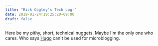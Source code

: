 ```yaml
---
title: "Rick Cogley's Tech Logr"
date: 2019-01-24T19:25:20+09:00
draft: false
---
```


Here be my pithy, short, technical nuggets. Maybe I'm the only one who cares. Who says [Hugo](https://gohugo.io) can't be used for microblogging.
